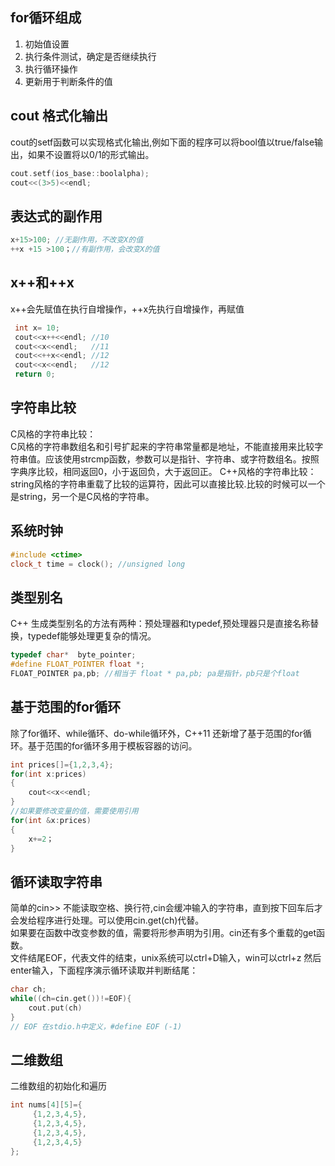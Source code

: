 ## for循环组成
1. 初始值设置
2. 执行条件测试，确定是否继续执行
3. 执行循环操作
4. 更新用于判断条件的值
   
## cout 格式化输出
cout的setf函数可以实现格式化输出,例如下面的程序可以将bool值以true/false输出，如果不设置将以0/1的形式输出。
```C++
cout.setf(ios_base::boolalpha);
cout<<(3>5)<<endl;
```
## 表达式的副作用
```C++
x+15>100; //无副作用，不改变X的值
++x +15 >100；//有副作用，会改变X的值
```
## x++和++x
x++会先赋值在执行自增操作，++x先执行自增操作，再赋值
```C++
 int x= 10;
 cout<<x++<<endl; //10
 cout<<x<<endl;   //11
 cout<<++x<<endl; //12
 cout<<x<<endl;   //12
 return 0;
```
## 字符串比较
C风格的字符串比较：<br>
C风格的字符串数组名和引号扩起来的字符串常量都是地址，不能直接用来比较字符串值。应该使用strcmp函数，参数可以是指针、字符串、或字符数组名。按照字典序比较，相同返回0，小于返回负，大于返回正。
C++风格的字符串比较：<br>
string风格的字符串重载了比较的运算符，因此可以直接比较.比较的时候可以一个是string，另一个是C风格的字符串。

## 系统时钟
```C++
#include <ctime>
clock_t time = clock(); //unsigned long
```

## 类型别名
C++ 生成类型别名的方法有两种：预处理器和typedef,预处理器只是直接名称替换，typedef能够处理更复杂的情况。
```C++
typedef char*  byte_pointer;
#define FLOAT_POINTER float *;
FLOAT_POINTER pa,pb; //相当于 float * pa,pb; pa是指针，pb只是个float
```
## 基于范围的for循环
除了for循环、while循环、do-while循环外，C++11 还新增了基于范围的for循环。基于范围的for循环多用于模板容器的访问。
```C++
int prices[]={1,2,3,4};
for(int x:prices)
{
    cout<<x<<endl;
}
//如果要修改变量的值，需要使用引用
for(int &x:prices)
{
    x+=2；
}
```
## 循环读取字符串
简单的cin>> 不能读取空格、换行符,cin会缓冲输入的字符串，直到按下回车后才会发给程序进行处理。可以使用cin.get(ch)代替。<br>
如果要在函数中改变参数的值，需要将形参声明为引用。cin还有多个重载的get函数。<br>
文件结尾EOF，代表文件的结束，unix系统可以ctrl+D输入，win可以ctrl+z 然后enter输入，下面程序演示循环读取并判断结尾：
```C++
char ch; 
while((ch=cin.get())!=EOF){
    cout.put(ch)
}
// EOF 在stdio.h中定义，#define EOF (-1) 
```
## 二维数组
二维数组的初始化和遍历
```C++
int nums[4][5]={
     {1,2,3,4,5},
     {1,2,3,4,5},
     {1,2,3,4,5},
     {1,2,3,4,5}
};
```

